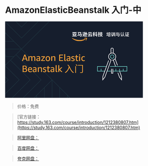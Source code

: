 # AmazonElasticBeanstalk 入门-中

![img](../../../assets/study163/free/f50a2f5308d84e7aa89117bc592dd807.png)

> 价格：免费

> [官方链接：https://study.163.com/course/introduction/1212380807.htm](https://study.163.com/course/introduction/1212380807.htm)

> [阿里网盘：]()

> [百度网盘：]()

> [夸克网盘：]()
